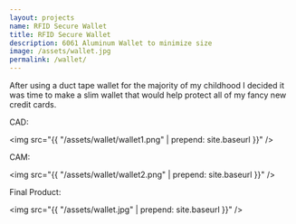 ```yaml
---
layout: projects
name: RFID Secure Wallet
title: RFID Secure Wallet
description: 6061 Aluminum Wallet to minimize size
image: /assets/wallet.jpg
permalink: /wallet/
---
```


After using a duct tape wallet for the majority of my childhood I decided it was time to make a slim wallet that would help protect all of my fancy new credit cards.

CAD:

<img src="{{ "/assets/wallet/wallet1.png" | prepend: site.baseurl }}" />

CAM:

<img src="{{ "/assets/wallet/wallet2.png" | prepend: site.baseurl }}" />

Final Product:

<img src="{{ "/assets/wallet.jpg" | prepend: site.baseurl }}" />